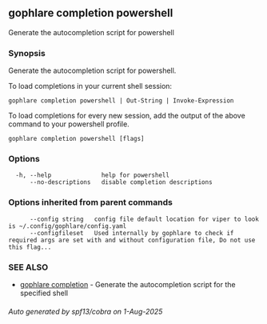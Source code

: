 ## gophlare completion powershell

Generate the autocompletion script for powershell

### Synopsis

Generate the autocompletion script for powershell.

To load completions in your current shell session:

	gophlare completion powershell | Out-String | Invoke-Expression

To load completions for every new session, add the output of the above command
to your powershell profile.


```
gophlare completion powershell [flags]
```

### Options

```
  -h, --help              help for powershell
      --no-descriptions   disable completion descriptions
```

### Options inherited from parent commands

```
      --config string   config file default location for viper to look is ~/.config/gophlare/config.yaml
      --configfileset   Used internally by gophlare to check if required args are set with and without configuration file, Do not use this flag...
```

### SEE ALSO

* [gophlare completion](gophlare_completion.md)	 - Generate the autocompletion script for the specified shell

###### Auto generated by spf13/cobra on 1-Aug-2025
